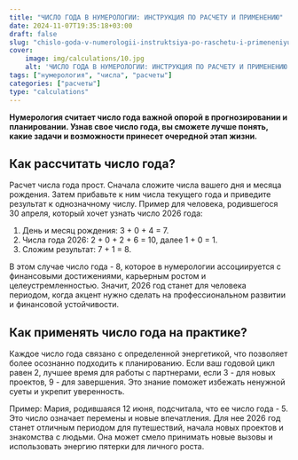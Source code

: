 ```yaml
---
title: "ЧИСЛО ГОДА В НУМЕРОЛОГИИ: ИНСТРУКЦИЯ ПО РАСЧЕТУ И ПРИМЕНЕНИЮ"
date: 2024-11-07T19:35:18+03:00
draft: false
slug: "chislo-goda-v-numerologii-instruktsiya-po-raschetu-i-primeneniyu"
cover:
    image: img/calculations/10.jpg
    alt: 'ЧИСЛО ГОДА В НУМЕРОЛОГИИ: ИНСТРУКЦИЯ ПО РАСЧЕТУ И ПРИМЕНЕНИЮ'
tags: ["нумерология", "числа", "расчеты"]
categories: ["расчеты"]
type: "calculations"
---
```


**Нумерология считает число года важной опорой в прогнозировании и планировании. Узнав свое число года, вы сможете лучше понять, какие задачи и возможности принесет очередной этап жизни.**

## Как рассчитать число года?

Расчет числа года прост. Сначала сложите числа вашего дня и месяца рождения. Затем прибавьте к ним числа текущего года и приведите результат к однозначному числу. Пример для человека, родившегося 30 апреля, который хочет узнать число 2026 года:

1.	День и месяц рождения: 3 + 0 + 4 = 7.
2.	Числа года 2026: 2 + 0 + 2 + 6 = 10, далее 1 + 0 = 1.
3.	Сложим результат: 7 + 1 = 8.

В этом случае число года - 8, которое в нумерологии ассоциируется с финансовыми достижениями, карьерным ростом и целеустремленностью. Значит, 2026 год станет для человека периодом, когда акцент нужно сделать на профессиональном развитии и финансовой устойчивости.

## Как применять число года на практике?

Каждое число года связано с определенной энергетикой, что позволяет более осознанно подходить к планированию. Если ваш годовой цикл равен 2, лучшее время для работы с партнерами, если 3 - для новых проектов, 9 - для завершения. Это знание поможет избежать ненужной суеты и укрепит уверенность.

Пример: Мария, родившаяся 12 июня, подсчитала, что ее число года - 5. Это число означает перемены и новые впечатления. Для нее 2026 год станет отличным периодом для путешествий, начала новых проектов и знакомства с людьми. Она может смело принимать новые вызовы и использовать энергию пятерки для личного роста.
